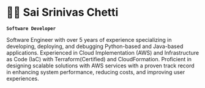 # 🏄‍♂️ Sai Srinivas Chetti

**`Software Developer`**

Software Engineer with over 5 years of experience specializing in developing, deploying, and debugging Python-based
and Java-based applications. Experienced in Cloud Implementation (AWS) and Infrastructure as Code (IaC) with
Terraform(Certified) and CloudFormation. Proficient in designing scalable solutions with AWS services with a
proven track record in enhancing system performance, reducing costs, and improving user experiences.
